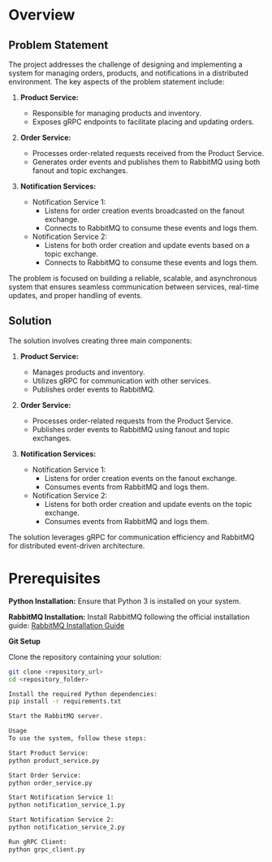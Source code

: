 # Overview

## Problem Statement

The project addresses the challenge of designing and implementing a system for managing orders, products, and notifications in a distributed environment. The key aspects of the problem statement include:

1. **Product Service:**
    - Responsible for managing products and inventory.
    - Exposes gRPC endpoints to facilitate placing and updating orders.

2. **Order Service:**
    - Processes order-related requests received from the Product Service.
    - Generates order events and publishes them to RabbitMQ using both fanout and topic exchanges.

3. **Notification Services:**
    - Notification Service 1:
        - Listens for order creation events broadcasted on the fanout exchange.
        - Connects to RabbitMQ to consume these events and logs them.
    - Notification Service 2:
        - Listens for both order creation and update events based on a topic exchange.
        - Connects to RabbitMQ to consume these events and logs them.

The problem is focused on building a reliable, scalable, and asynchronous system that ensures seamless communication between services, real-time updates, and proper handling of events.

## Solution

The solution involves creating three main components:

1. **Product Service:**
    - Manages products and inventory.
    - Utilizes gRPC for communication with other services.
    - Publishes order events to RabbitMQ.

2. **Order Service:**
    - Processes order-related requests from the Product Service.
    - Publishes order events to RabbitMQ using fanout and topic exchanges.

3. **Notification Services:**
    - Notification Service 1:
        - Listens for order creation events on the fanout exchange.
        - Consumes events from RabbitMQ and logs them.
    - Notification Service 2:
        - Listens for both order creation and update events on the topic exchange.
        - Consumes events from RabbitMQ and logs them.

The solution leverages gRPC for communication efficiency and RabbitMQ for distributed event-driven architecture.

# Prerequisites

**Python Installation:**
Ensure that Python 3 is installed on your system.


**RabbitMQ Installation:**
Install RabbitMQ following the official installation guide: [RabbitMQ Installation Guide](https://www.rabbitmq.com/download.html)

**Git Setup**

Clone the repository containing your solution:

```bash
git clone <repository_url>
cd <repository_folder>

Install the required Python dependencies:
pip install -r requirements.txt

Start the RabbitMQ server.

Usage
To use the system, follow these steps:

Start Product Service:
python product_service.py

Start Order Service:
python order_service.py

Start Notification Service 1:
python notification_service_1.py

Start Notification Service 2:
python notification_service_2.py

Run gRPC Client:
python grpc_client.py

